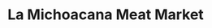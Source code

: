 ---
title: "La Michoacana Meat Market"
url: /columbus/la-michoacana-meat-market/
shop: Supermarkt
---